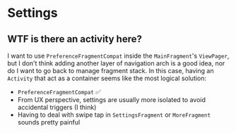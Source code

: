 # Settings

## WTF is there an activity here?

I want to use `PreferenceFragmentCompat` inside the `MainFragment`'s `ViewPager`, but I don't think
adding another layer of navigation arch is a good idea, nor do I want to go back to manage fragment
stack. In this case, having an `Activity` that act as a container seems like the most logical
solution:

- `PreferenceFragmentCompat` ✅ 
- From UX perspective, settings are usually more isolated to avoid accidental triggers (I think)
- Having to deal with swipe tap in `SettingsFragment` or `MoreFragment` sounds pretty painful